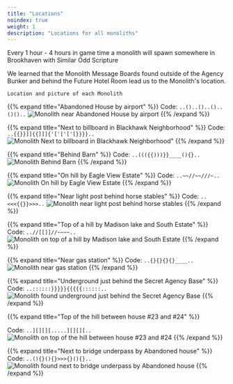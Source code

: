 ```yaml
---
title: "Locations"
noindex: true
weight: 1
description: "Locations for all monoliths"
---
```



Every 1 hour - 4 hours in game time a monolith will spawn somewhere in Brookhaven with Similar Odd Scripture

We learned that the Monolith Message Boards found outside of the Agency Bunker and behind the Future Hotel Room lead us to the Monolith's location.



`Location and picture of each Monolith`

{{% expand title="Abandoned House by airport" %}}
Code: `..()..()..()..()()..`
![Monolith near Abandoned House by airport](/images/bh/monolith-location_abandoned_house.png)
{{% /expand %}}

{{% expand title="Next to billboard in Blackhawk Neighborhood" %}}
Code: `..{{}}]]{{]]]{'['['['[}}}}..`
![Monolith Next to billboard in Blackhawk Neighborhood"](/images/bh/monolith-location_balckhawk_billboard.png)
{{% /expand %}}

{{% expand title="Behind Barn" %}}
Code: `..((({{)))}}____(){}..`
![Monolith Behind Barn](/images/bh/monolith-location_behind_barn.png)
{{% /expand %}}

{{% expand title="On hill by Eagle View Estate" %}}
Code: `..~~//~~///~..`
![Monolith On hill by Eagle View Estate](/images/bh/monolith-location_hill_by_eagle_view.png)
{{% /expand %}}

{{% expand title="Near light post behind horse stables" %}}
Code: `..<<<{{}}>>>..`
![Monolith near light post behind horse stables](/images/bh/monolith-location_lightpost_behind_horse_stable.png)
{{% /expand %}}

{{% expand title="Top of a hill by Madison lake and South Estate" %}}
Code: `..//[[]]//~~~~..`
![Monolith on top of a hill by Madison lake and South Estate](/images/bh/monolith-location_madison_lake_hill_top.png)
{{% /expand %}}

{{% expand title="Near gas station" %}}
Code: `..{}{}{}{}____..`
![Monolith near gas station](/images/bh/monolith-location_near_gas_station.png)
{{% /expand %}}

{{% expand title="Underground just behind the Secret Agency Base" %}}
Code: `..::::::}}}}}{{{{{::::::..`
![Monolith found underground just behind the Secret Agency Base](/images/bh/monolith-location_outside_of_agency_bunker.png)
{{% /expand %}}

{{% expand title="Top of the hill between house #23 and #24" %}}


Code: `..][][][.....][][][..`
![Monolith on top of the hill between house #23 and #24](/images/bh/monolith-location_top_of_hill_between_house_23_and_24.png)
{{% /expand %}}

{{% expand title="Next to bridge underpass by Abandoned house" %}}
Code: `..(){}(){}>>>{}(){}..`
![Monolith found next to bridge underpass by Abandoned house](/images/bh/monolith-location_underpass_by_abanoned_house.png)
{{% /expand %}}